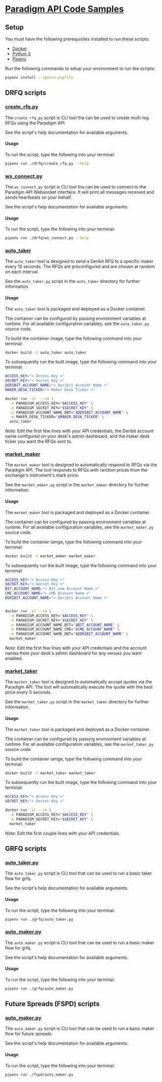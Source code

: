 # [Paradigm API Code Samples](https://docs.paradigm.co/)

## Setup

You must have the following prerequisites installed to run these scripts:
  * [Docker](https://docs.docker.com/get-docker/)
  * [Python 3](https://docs.python-guide.org/starting/installation/)
  * [Pipenv](https://pipenv.pypa.io/en/latest/install/)

Run the following commands to setup your environment to run the scripts:

```bash
pipenv install --ignore-pipfile
```

## DRFQ scripts

### [create_rfq.py](drfq/create_rfq.py)

The `create_rfq.py` script is CLI tool tha can be used to create multi-leg RFQs
using the Paradigm API.

See the script's help documentation for available arguments.

#### Usage

To run the script, type the following into your terminal:

```bash
pipenv run ./drfq/create_rfq.py --help
```

### [ws_connect.py](drfq/ws_connect.py)

The `ws_connect.py` script is CLI tool tha can be used to connect to the
Paradigm API Websocket interface. It will print all messages received and sends
heartbeats on your behalf.

See the script's help documentation for available arguments.

#### Usage

To run the script, type the following into your terminal:

```bash
pipenv run ./drfq/ws_connect.py --help
```

### [auto_taker](drfq/auto_taker/)

The `auto_taker` tool is designed to send a Deribit RFQ to a specific maker
every 10 seconds. The RFQs are preconfigured and are chosen at random on each
interval.

See the `auto_taker.py` script in the `auto_taker` directory for
further information.

#### Usage

The `auto_taker` tool is packaged and deployed as a Docker container.

The container can be configured by passing environment variables at runtime.
For all available configuration variables, see the `auto_taker.py` source
code.

To build the container image, type the following command into your terminal:

```bash
docker build -t auto_taker auto_taker
```

To subsequently run the built image, type the following command into your
terminal:

```bash
ACCESS_KEY="< Access Key >"
SECRET_KEY="< Secret Key >"
DERIBIT_ACCOUNT_NAME="< Deribit Account Name >"
MAKER_DESK_TICKER="< Maker Desk Ticker >"

docker run -it  --rm \
  -e PARADIGM_ACCESS_KEY="$ACCESS_KEY" \
  -e PARADIGM_SECRET_KEY="$SECRET_KEY" \
  -e PARADIGM_ACCOUNT_NAME_DBT="$DERIBIT_ACCOUNT_NAME" \
  -e MAKER_DESK_TICKER="$MAKER_DESK_TICKER" \
  auto_taker
```
_Note_: Edit the first few lines with your API credentials, the Deribit
account name configured on your desk's admin dashboard, and the maker desk
ticker you want the RFQs sent to.

### [market_maker](drfq/market_maker/)

The `market_maker` tool is designed to automatically respond to RFQs via the
Paradigm API. The tool responds to RFQs with random prices from the exchange's
instrument's mark price.

See the `market_maker.py` script in the `market_maker` directory for further
information.

#### Usage

The `market_maker` tool is packaged and deployed as a Docker container.

The container can be configured by passing environment variables at runtime.
For all available configuration variables, see the `market_maker.py` source
code.

To build the container iamge, type the following command into your terminal:

```bash
docker build -t market_maker market_maker
```

To subsequently run the built image, type the following command into your
terminal:

```bash
ACCESS_KEY="< Access Key >"
SECRET_KEY="< Secret Key >"
BIT_ACCOUNT_NAME="< Bit.com Account Name >"
CME_ACCOUNT_NAME="< CME Account Name >"
DERIBIT_ACCOUNT_NAME="< Deribit Account Name >"


docker run -it --rm \
  -e PARADIGM_ACCESS_KEY="$ACCESS_KEY" \
  -e PARADIGM_SECRET_KEY="$SECRET_KEY" \
  -e PARADIGM_ACCOUNT_NAME_BIT="$BIT_ACCOUNT_NAME" \
  -e PARADIGM_ACCOUNT_NAME_CME="$CME_ACCOUNT_NAME" \
  -e PARADIGM_ACCOUNT_NAME_DBT="$DERIBIT_ACCOUNT_NAME" \
  market_maker
```
_Note_: Edit the first few lines with your API credentials and the account names
from your desk's admin dashboard for any venues you want enabled.

### [market_taker](drfq/market_taker/)

The `market_taker` tool is designed to automatically accept quotes via the
Paradigm API. The tool will automatically execute the quote with the best price
every 5 seconds.

See the `market_taker.py` script in the `market_taker` directory for further
information.

#### Usage

The `market_taker` tool is packaged and deployed as a Docker container.

The container can be configured by passing environment variables at runtime.
For all available configuration variables, see the `market_taker.py` source
code.

To build the container iamge, type the following command into your terminal:

```bash
docker build -t market_taker market_taker
```

To subsequently run the built image, type the following command into your
terminal:

```bash
ACCESS_KEY="< Access Key >"
SECRET_KEY="< Secret Key >"

docker run -it --rm \
  -e PARADIGM_ACCESS_KEY="$ACCESS_KEY" \
  -e PARADIGM_SECRET_KEY="$SECRET_KEY" \
  market_taker
```
_Note_: Edit the first couple lines with your API credentials.


## GRFQ scripts

### [auto_taker.py](grfq/auto_taker.py)

The `auto_taker.py` script is CLI tool that can be used to run a basic taker flow for grfq.

See the script's help documentation for available arguments.

#### Usage

To run the script, type the following into your terminal:

```bash
pipenv run ./grfq/auto_taker.py
```

### [auto_maker.py](grfq/auto_maker.py)

The `auto_maker.py` script is CLI tool that can be used to run a basic maker flow for grfq.

See the script's help documentation for available arguments.

#### Usage

To run the script, type the following into your terminal:

```bash
pipenv run ./grfq/auto_maker.py
```


## Future Spreads (FSPD) scripts

### [auto_maker.py](fspd/auto_maker.py)

The `auto_maker.py` script is CLI tool that can be used to run a basic
maker flow for future spreads.

See the script's help documentation for available arguments.

#### Usage

To run the script, type the following into your terminal:

```bash
pipenv run ./fspd/auto_maker.py
```

